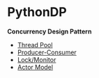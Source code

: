 # PythonDP
**Concurrency Design Pattern**

- [Thread Pool](/Concurrency/ThreadPool/README.md) 
- [Producer-Consumer](/Concurrency/ProducerConsumer/README.md)
- [Lock/Monitor](/Concurrency/LockMonitor/README.md)
- [Actor Model](/Concurrency/ActorModel/README.md) 